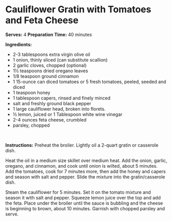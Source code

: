 Cauliflower Gratin with Tomatoes and Feta Cheese
================================================

**Serves:** 4
 **Preparation Time:** 40 minutes

**Ingredients:**

-   2-3 tablespoons extra virgin olive oil
-   1 onion, thinly sliced (can substitute scallion)
-   2 garlic cloves, chopped (optional)
-   1½ teaspoons dried oregano leaves
-   1/8 teaspoon ground cinnamon
-   1 15-ounce can diced tomatoes or 5 fresh tomatoes, peeled, seeded and diced
-   1 teaspoon honey
-   1 tablespoon capers, rinsed and finely minced
-   salt and freshly ground black pepper
-   1 large cauliflower head, broken into florets.
-   ½ lemon, juiced or 1 Tablespoon white wine vinegar
-   2-4 ounces feta cheese, crumbled
-   parsley, chopped

 

**Instructions:** Preheat the broiler. Lightly oil a 2-quart gratin or casserole dish.

Heat the oil in a medium size skillet over medium heat. Add the onion, garlic, oregano, and cinnamon, and cook until onion is wilted, about 5 minutes. Add the tomatoes, cook for 7 minutes more, then add the honey and capers and season with salt and pepper. Slide the mixture into the gratin/casserole dish.

Steam the cauliflower for 5 minutes. Set it on the tomato mixture and season it with salt and pepper. Squeeze lemon juice over the top and add the feta. Place under the broiler until the sauce is bubbling and the cheese is beginning to brown, about 10 minutes. Garnish with chopped parsley and serve.

